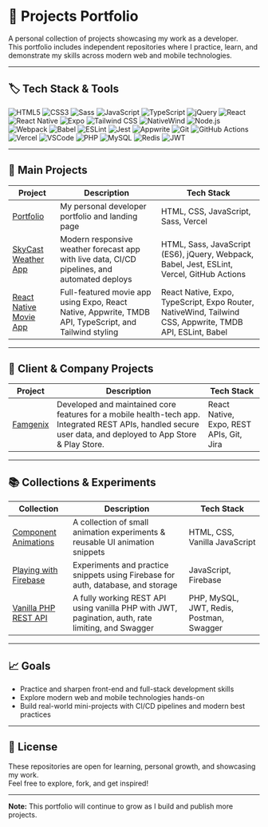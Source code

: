 # 🚀 Projects Portfolio

A personal collection of projects showcasing my work as a developer.  
This portfolio includes independent repositories where I practice, learn, and demonstrate my skills across modern web and mobile technologies.

---

## 🏷️ Tech Stack & Tools

![HTML5](https://img.shields.io/badge/HTML5-E34F26?style=for-the-badge&logo=html5&logoColor=white)
![CSS3](https://img.shields.io/badge/CSS3-1572B6?style=for-the-badge&logo=css3&logoColor=white)
![Sass](https://img.shields.io/badge/Sass-CC6699?style=for-the-badge&logo=sass&logoColor=white)
![JavaScript](https://img.shields.io/badge/JavaScript-F7DF1E?style=for-the-badge&logo=javascript&logoColor=black)
![TypeScript](https://img.shields.io/badge/TypeScript-007ACC?style=for-the-badge&logo=typescript&logoColor=white)
![jQuery](https://img.shields.io/badge/jQuery-0769AD?style=for-the-badge&logo=jquery&logoColor=white)
![React](https://img.shields.io/badge/React-61DAFB?style=for-the-badge&logo=react&logoColor=black)
![React Native](https://img.shields.io/badge/React%20Native-61DAFB?style=for-the-badge&logo=react&logoColor=black)
![Expo](https://img.shields.io/badge/Expo-000020?style=for-the-badge&logo=expo&logoColor=white)
![Tailwind CSS](https://img.shields.io/badge/Tailwind%20CSS-38B2AC?style=for-the-badge&logo=tailwind-css&logoColor=white)
![NativeWind](https://img.shields.io/badge/NativeWind-06B6D4?style=for-the-badge)
![Node.js](https://img.shields.io/badge/Node.js-339933?style=for-the-badge&logo=nodedotjs&logoColor=white)
![Webpack](https://img.shields.io/badge/Webpack-8DD6F9?style=for-the-badge&logo=webpack&logoColor=black)
![Babel](https://img.shields.io/badge/Babel-F9DC3E?style=for-the-badge&logo=babel&logoColor=black)
![ESLint](https://img.shields.io/badge/ESLint-4B32C3?style=for-the-badge&logo=eslint&logoColor=white)
![Jest](https://img.shields.io/badge/Jest-C21325?style=for-the-badge&logo=jest&logoColor=white)
![Appwrite](https://img.shields.io/badge/Appwrite-F02E65?style=for-the-badge&logo=appwrite&logoColor=white)
![Git](https://img.shields.io/badge/Git-F05032?style=for-the-badge&logo=git&logoColor=white)
![GitHub Actions](https://img.shields.io/badge/GitHub%20Actions-2088FF?style=for-the-badge&logo=github-actions&logoColor=white)
![Vercel](https://img.shields.io/badge/Vercel-000000?style=for-the-badge&logo=vercel&logoColor=white)
![VSCode](https://img.shields.io/badge/VSCode-007ACC?style=for-the-badge&logo=visual-studio-code&logoColor=white)
![PHP](https://img.shields.io/badge/PHP-777BB4?style=for-the-badge&logo=php&logoColor=white)
![MySQL](https://img.shields.io/badge/MySQL-4479A1?style=for-the-badge&logo=mysql&logoColor=white)
![Redis](https://img.shields.io/badge/Redis-DC382D?style=for-the-badge&logo=redis&logoColor=white)
![JWT](https://img.shields.io/badge/JWT-000000?style=for-the-badge&logo=jsonwebtokens&logoColor=white)

---

## 📂 Main Projects

| Project | Description | Tech Stack |
|---------|-------------|------------|
| [Portfolio](https://github.com/mbportz/portfolio) | My personal developer portfolio and landing page | HTML, CSS, JavaScript, Sass, Vercel |
| [SkyCast Weather App](https://github.com/mbportz/weather-app/) | Modern responsive weather forecast app with live data, CI/CD pipelines, and automated deploys | HTML, Sass, JavaScript (ES6), jQuery, Webpack, Babel, Jest, ESLint, Vercel, GitHub Actions |
| [React Native Movie App](https://github.com/mbportz/cinehub) | Full-featured movie app using Expo, React Native, Appwrite, TMDB API, TypeScript, and Tailwind styling | React Native, Expo, TypeScript, Expo Router, NativeWind, Tailwind CSS, Appwrite, TMDB API, ESLint, Babel |

---

## 🏢 Client & Company Projects

| Project | Description | Tech Stack |
|---------|-------------|------------|
| [Famgenix](https://famgenix.com/features/) | Developed and maintained core features for a mobile health-tech app. Integrated REST APIs, handled secure user data, and deployed to App Store & Play Store. | React Native, Expo, REST APIs, Git, Jira |

---

## 📚 Collections & Experiments

| Collection | Description | Tech Stack |
|------------|-------------|-------------|
| [Component Animations](https://github.com/mbportz/components-animation/) | A collection of small animation experiments & reusable UI animation snippets | HTML, CSS, Vanilla JavaScript |
| [Playing with Firebase](https://github.com/mbportz/learn-firebase/) | Experiments and practice snippets using Firebase for auth, database, and storage | JavaScript, Firebase |
| [Vanilla PHP REST API](https://github.com/mbportz/php-rest-api) | A fully working REST API using vanilla PHP with JWT, pagination, auth, rate limiting, and Swagger | PHP, MySQL, JWT, Redis, Postman, Swagger |

---

## 📈 Goals

- Practice and sharpen front-end and full-stack development skills
- Explore modern web and mobile technologies hands-on
- Build real-world mini-projects with CI/CD pipelines and modern best practices

---

## 📄 License

These repositories are open for learning, personal growth, and showcasing my work.  
Feel free to explore, fork, and get inspired!

---

**Note:** This portfolio will continue to grow as I build and publish more projects.
